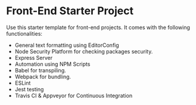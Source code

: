 # Front-End Starter Project

Use this starter template for front-end projects. It comes with the following functionalities: 

* General text formatting using EditorConfig
* Node Security Platform for checking packages security. 
* Express Server
* Automation using NPM Scripts
* Babel for transpiling. 
* Webpack for bundling. 
* ESLint
* Jest testing
* Travis CI & Appveyor for Continuous Integration
